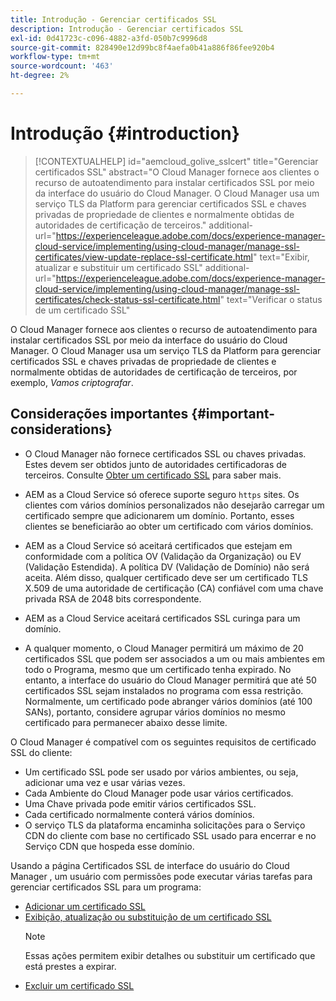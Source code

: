 ```yaml
---
title: Introdução - Gerenciar certificados SSL
description: Introdução - Gerenciar certificados SSL
exl-id: 0d41723c-c096-4882-a3fd-050b7c9996d8
source-git-commit: 828490e12d99bc8f4aefa0b41a886f86fee920b4
workflow-type: tm+mt
source-wordcount: '463'
ht-degree: 2%

---
```


# Introdução {#introduction}

>[!CONTEXTUALHELP]
>id="aemcloud_golive_sslcert"
>title="Gerenciar certificados SSL"
>abstract="O Cloud Manager fornece aos clientes o recurso de autoatendimento para instalar certificados SSL por meio da interface do usuário do Cloud Manager. O Cloud Manager usa um serviço TLS da Platform para gerenciar certificados SSL e chaves privadas de propriedade de clientes e normalmente obtidas de autoridades de certificação de terceiros."
>additional-url="https://experienceleague.adobe.com/docs/experience-manager-cloud-service/implementing/using-cloud-manager/manage-ssl-certificates/view-update-replace-ssl-certificate.html" text="Exibir, atualizar e substituir um certificado SSL"
>additional-url="https://experienceleague.adobe.com/docs/experience-manager-cloud-service/implementing/using-cloud-manager/manage-ssl-certificates/check-status-ssl-certificate.html" text="Verificar o status de um certificado SSL"


O Cloud Manager fornece aos clientes o recurso de autoatendimento para instalar certificados SSL por meio da interface do usuário do Cloud Manager. O Cloud Manager usa um serviço TLS da Platform para gerenciar certificados SSL e chaves privadas de propriedade de clientes e normalmente obtidas de autoridades de certificação de terceiros, por exemplo, *Vamos criptografar*.

## Considerações importantes {#important-considerations}

* O Cloud Manager não fornece certificados SSL ou chaves privadas. Estes devem ser obtidos junto de autoridades certificadoras de terceiros. Consulte [Obter um certificado SSL](/help/implementing/cloud-manager/managing-ssl-certifications/get-ssl-certificate.md) para saber mais.

* AEM as a Cloud Service só oferece suporte seguro `https` sites. Os clientes com vários domínios personalizados não desejarão carregar um certificado sempre que adicionarem um domínio. Portanto, esses clientes se beneficiarão ao obter um certificado com vários domínios.

* AEM as a Cloud Service só aceitará certificados que estejam em conformidade com a política OV (Validação da Organização) ou EV (Validação Estendida). A política DV (Validação de Domínio) não será aceita. Além disso, qualquer certificado deve ser um certificado TLS X.509 de uma autoridade de certificação (CA) confiável com uma chave privada RSA de 2048 bits correspondente.

* AEM as a Cloud Service aceitará certificados SSL curinga para um domínio.

* A qualquer momento, o Cloud Manager permitirá um máximo de 20 certificados SSL que podem ser associados a um ou mais ambientes em todo o Programa, mesmo que um certificado tenha expirado. No entanto, a interface do usuário do Cloud Manager permitirá que até 50 certificados SSL sejam instalados no programa com essa restrição. Normalmente, um certificado pode abranger vários domínios (até 100 SANs), portanto, considere agrupar vários domínios no mesmo certificado para permanecer abaixo desse limite.

O Cloud Manager é compatível com os seguintes requisitos de certificado SSL do cliente:

* Um certificado SSL pode ser usado por vários ambientes, ou seja, adicionar uma vez e usar várias vezes.
* Cada Ambiente do Cloud Manager pode usar vários certificados.
* Uma Chave privada pode emitir vários certificados SSL.
* Cada certificado normalmente conterá vários domínios.
* O serviço TLS da plataforma encaminha solicitações para o Serviço CDN do cliente com base no certificado SSL usado para encerrar e no Serviço CDN que hospeda esse domínio.

Usando a página Certificados SSL de interface do usuário do Cloud Manager , um usuário com permissões pode executar várias tarefas para gerenciar certificados SSL para um programa:

* [Adicionar um certificado SSL](/help/implementing/cloud-manager/managing-ssl-certifications/add-ssl-certificate.md)
* [Exibição, atualização ou substituição de um certificado SSL](/help/implementing/cloud-manager/managing-ssl-certifications/view-update-replace-ssl-certificate.md)
   >[!NOTE]
   >Essas ações permitem exibir detalhes ou substituir um certificado que está prestes a expirar.
* [Excluir um certificado SSL](/help/implementing/cloud-manager/managing-ssl-certifications/delete-ssl-certificate.md)

